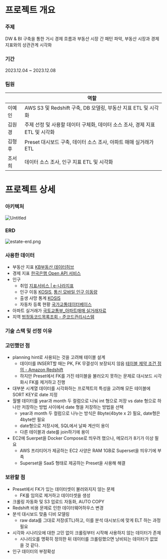 # 프로젝트 개요

### 주제
DW & BI 구축을 통한 거시 경제 흐름과 부동산 시장 간 패턴 파악, 부동산 시장과 경제지표와의 상관관계 시각화
### 기간
2023.12.04 ~ 2023.12.08
### 팀원
|  | 역할                        |
| --- |---------------------------|
| 이예인 | AWS S3 및 Redshift 구축, DB 모델링, 부동산 지표 ETL 및 시각화|
| 김원경 | 주제 선정 및 사용할 데이터 구체화, 데이터 소스 조사, 경제 지표 ETL 및 시각화|
| 김형후 | Preset 대시보드 구축, 데이터 소스 조사, 아파트 매매 실거래가 ETL|
| 조서희 | 데이터 소스 조사, 인구 지표 ETL 및 시각화|

# 프로젝트 상세
### 아키텍처
![Untitled](https://github.com/MacroEconomyAndEstate/ETL/assets/39490214/9cdcb4f9-db95-43b1-8d59-75fbbb403a8d)

### ERD
![estate-erd.png](..%2F..%2FDownloads%2Festate-erd.png)
### 사용한 데이터
- 부동산 지표
  [KB부동산 데이터허브](https://data.kbland.kr/)
- 경제 지표
  [한국은행 Open API 서비스](https://ecos.bok.or.kr/api/#/DevGuide/StatisticalCodeSearch)
- 인구 
  - 취업
    [지표서비스 | e-나라지표](https://www.index.go.kr/unity/potal/main/EachDtlPageDetail.do?idx_cd=1063)
  - 인구 이동 [KOSIS](https://kosis.kr/statHtml/statHtml.do?orgId=101&tblId=DT_1B26001_A01&conn_path=I2), 
[통신 모바일 인구 이동량](http://bigdata.kostat.go.kr/foresight/mobMoventSido.do?isBigmain=y)
  - 출생 사망 통계 [KOSIS](https://kosis.kr/statHtml/statHtml.do?orgId=101&tblId=DT_1B8000G)
  - 자동차 등록 현황 [국가교통데이터베이스](https://www.ktdb.go.kr/www/selectTrnsportTreeView.do?key=32)
- 아파트 실거래가 [국토교통부_아파트매매 실거래자료](https://www.data.go.kr/data/15058747/openapi.do)
- 지역 [법정동코드목록조회 - 준코드관리시스템](https://www.code.go.kr/stdcode/regCodeL.do)
### 기술 스택 및 선정 이유
### 고민했던 점
- planning hint로 사용되는 것을 고려해 테이블 설계
    - 데이터를 INSERT할 때는 PK, FK 무결성이 보장되지 않음
      [테이블 제약 조건 정의 - Amazon Redshift](https://docs.aws.amazon.com/ko_kr/redshift/latest/dg/t_Defining_constraints.html)
    - 하지만 Preset에서 FK를 가진 테이블을 불러오지 못하는 문제로 대시보드 시각화시 FK를 제거하고 진행
- 대부분 시계열 데이터를 시각화하는 프로젝트의 특성을 고려해 모든 테이블에 SORT KEY로 date 지정
- 월별 데이터를 year과 month 두 컬럼으로 나눠 int 형으로 저장 vs date 형으로 하나만 저장하는 방법 사이에서 date 형을 저장하는 방법을 선택
    - year과 month 두 컬럼으로 나누는 방식은 8byte(4byte x 2) 필요, date형은 4byte만 필요
    - date형으로 저장시에, SQL에서 날짜 계산이 용이
    - 다른 테이블과 date를 join하기에 용이
- EC2에 Suerpet을 Docker Compose로 띄우려 했으나, 메모리가 8기가 이상 필요
    - AWS 프리티어가 제공하는 EC2 사양은 RAM 1GB로 Superset을 띄우기에 부족
    - Superset을 SaaS 형태로 제공하는 Preset을 사용해 해결
### 보완할 점
- Preset에서 FK가 있는 데이터셋이 불러와지지 않는 문제
    - FK를 임의로 제거하고 데이터셋을 생성
- 크롤링 자동화 및 S3 업로드 자동화, AUTO COPY
- Redshift 비용 문제로 인한 데이터웨어하우스 변경
- 분석 대시보드 맞춤 디비 모델링
    - raw data를 그대로 저장(ETL)하고, 이를 분석 대시보드에 맞게 ELT 하는 과정 필요
- 시각화 시나리오에 대한 고민 없이 크롤링부터 시작해 사용하지 않는 데이터가 존재
    - 시나리오를 명확히 정의한 뒤 데이터를 크롤링했으면 낭비되는 데이터가 없었을 것 같다.
- 인구 데이터의 부정확성
